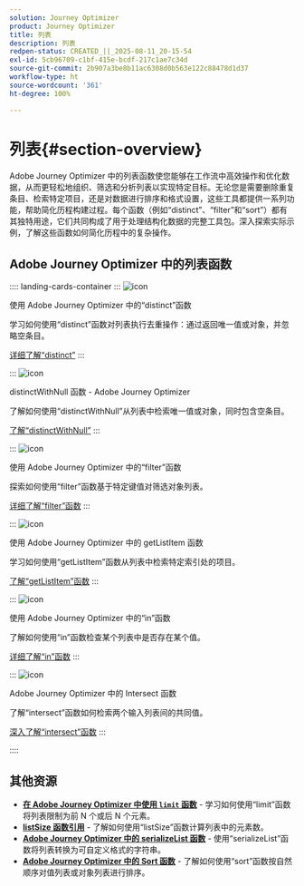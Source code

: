 ```yaml
---
solution: Journey Optimizer
product: Journey Optimizer
title: 列表
description: 列表
redpen-status: CREATED_||_2025-08-11_20-15-54
exl-id: 5cb96709-c1bf-415e-bcdf-217c1ae7c34d
source-git-commit: 2b907a3be8b11ac6308d0b563e122c88478d1d37
workflow-type: ht
source-wordcount: '361'
ht-degree: 100%

---
```


# 列表{#section-overview}

Adobe Journey Optimizer 中的列表函数使您能够在工作流中高效操作和优化数据，从而更轻松地组织、筛选和分析列表以实现特定目标。无论您是需要删除重复条目、检索特定项目，还是对数据进行排序和格式设置，这些工具都提供一系列功能，帮助简化历程构建过程。每个函数（例如“distinct”、“filter”和“sort”）都有其独特用途，它们共同构成了用于处理结构化数据的完整工具包。深入探索实际示例，了解这些函数如何简化历程中的复杂操作。

## Adobe Journey Optimizer 中的列表函数

:::: landing-cards-container
:::
![icon](https://cdn.experienceleague.adobe.com/icons/code-branch.svg?lang=zh-Hans)

使用 Adobe Journey Optimizer 中的“distinct”函数

学习如何使用“distinct”函数对列表执行去重操作：通过返回唯一值或对象，并忽略空条目。

[详细了解“distinct”](../using/building-journeys/functions/functiondistinct.md)
:::

:::
![icon](https://cdn.experienceleague.adobe.com/icons/code-branch.svg?lang=zh-Hans)

distinctWithNull 函数 - Adobe Journey Optimizer

了解如何使用“distinctWithNull”从列表中检索唯一值或对象，同时包含空条目。

[了解“distinctWithNull”](../using/building-journeys/functions/functiondistinctwithnull.md)
:::

:::
![icon](https://cdn.experienceleague.adobe.com/icons/code-branch.svg?lang=zh-Hans)

使用 Adobe Journey Optimizer 中的“filter”函数

探索如何使用“filter”函数基于特定键值对筛选对象列表。

[详细了解“filter”函数](../using/building-journeys/functions/functionfilter.md)
:::

:::
![icon](https://cdn.experienceleague.adobe.com/icons/code-branch.svg?lang=zh-Hans)

使用 Adobe Journey Optimizer 中的 getListItem 函数

学习如何使用“getListItem”函数从列表中检索特定索引处的项目。

[了解“getListItem”函数](../using/building-journeys/functions/functiongetlistitem.md)
:::

:::
![icon](https://cdn.experienceleague.adobe.com/icons/code-branch.svg?lang=zh-Hans)

使用 Adobe Journey Optimizer 中的“in”函数

了解如何使用“in”函数检查某个列表中是否存在某个值。

[详细了解“in”函数](../using/building-journeys/functions/functionin.md)
:::

:::
![icon](https://cdn.experienceleague.adobe.com/icons/code-branch.svg?lang=zh-Hans)

Adobe Journey Optimizer 中的 Intersect 函数

了解“intersect”函数如何检索两个输入列表间的共同值。

[深入了解“intersect”函数](../using/building-journeys/functions/functionintersect.md)
:::

::::


## 其他资源

- **[在 Adobe Journey Optimizer 中使用 `limit` 函数](../using/building-journeys/functions/functionlimit.md)** - 学习如何使用“limit”函数将列表限制为前 N 个或后 N 个元素。
- **[listSize 函数引用](../using/building-journeys/functions/functionlistsize.md)** - 了解如何使用“listSize”函数计算列表中的元素数。
- **[Adobe Journey Optimizer 中的 serializeList 函数](../using/building-journeys/functions/functionserializelist.md)** - 使用“serializeList”函数将列表转换为可自定义格式的字符串。
- **[Adobe Journey Optimizer 中的 Sort 函数](../using/building-journeys/functions/functionsort.md)** - 了解如何使用“sort”函数按自然顺序对值列表或对象列表进行排序。
